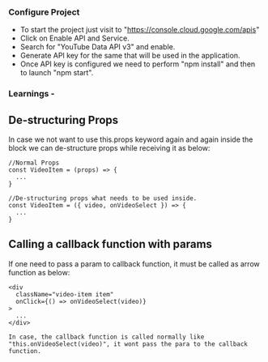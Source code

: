 ### Configure Project
  - To start the project just visit to "https://console.cloud.google.com/apis"
  - Click on Enable API and Service.
  - Search for "YouTube Data API v3" and enable.
  - Generate API key for the same that will be used in the application.
  - Once API key is configured we need to perform "npm install" and then to launch "npm start".

### Learnings -

## De-structuring Props
  In case we not want to use this.props keyword again and again inside the block we can de-structure props while receiving it as below:

    //Normal Props
    const VideoItem = (props) => {
      ...
    }

    //De-structuring props what needs to be used inside.
    const VideoItem = ({ video, onVideoSelect }) => {
      ...
    }

## Calling a callback function with params
  If one need to pass a param to callback function, it must be called as arrow function as below:

    <div
      className="video-item item"
      onClick={() => onVideoSelect(video)}
    >
      ...
    </div>

    In case, the callback function is called normally like "this.onVideoSelect(video)", it wont pass the para to the callback function.

